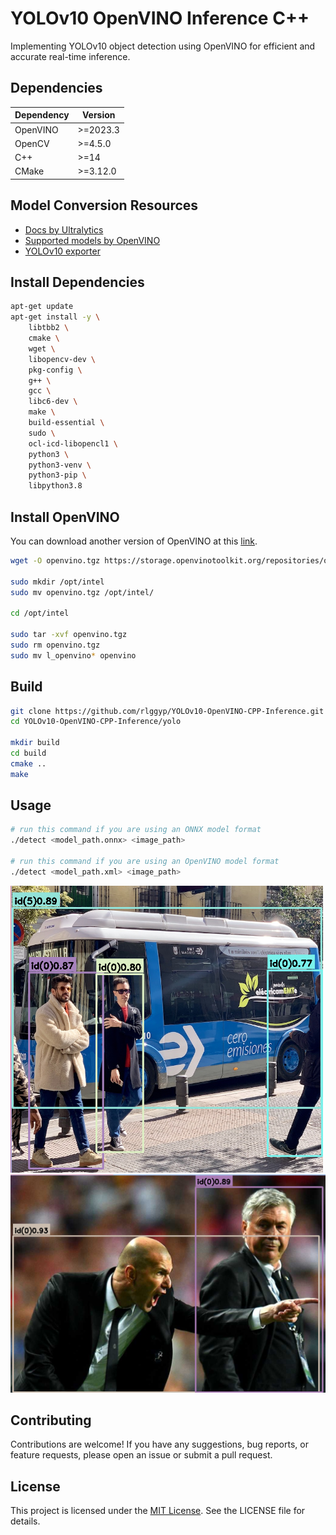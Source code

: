 # YOLOv10 OpenVINO Inference C++
Implementing YOLOv10 object detection using OpenVINO for efficient and accurate real-time inference.

## Dependencies
| Dependency | Version  |
| ---------- | -------- |
| OpenVINO   | >=2023.3   |
| OpenCV     | >=4.5.0  |
| C++        | >=14     |
| CMake      | >=3.12.0 |

## Model Conversion Resources
- [Docs by Ultralytics](https://docs.ultralytics.com/integrations/openvino/#usage-examples)
- [Supported models by OpenVINO](https://docs.openvino.ai/2023.3/openvino_docs_OV_UG_Integrate_OV_with_your_application.html)
- [YOLOv10 exporter](YOLOv10_exporter.ipynb)

## Install Dependencies
```bash
apt-get update
apt-get install -y \
    libtbb2 \
    cmake \
    wget \
    libopencv-dev \
    pkg-config \
    g++ \
    gcc \
    libc6-dev \
    make \
    build-essential \
    sudo \
    ocl-icd-libopencl1 \
    python3 \
    python3-venv \
    python3-pip \
    libpython3.8
```
## Install OpenVINO
You can download another version of OpenVINO at this [link](https://storage.openvinotoolkit.org/repositories/openvino/packages/2023.3/linux).
```bash
wget -O openvino.tgz https://storage.openvinotoolkit.org/repositories/openvino/packages/2023.3/linux/l_openvino_toolkit_ubuntu20_2023.3.0.13775.ceeafaf64f3_x86_64.tgz && \

sudo mkdir /opt/intel
sudo mv openvino.tgz /opt/intel/

cd /opt/intel

sudo tar -xvf openvino.tgz
sudo rm openvino.tgz
sudo mv l_openvino* openvino
```

## Build 
```bash
git clone https://github.com/rlggyp/YOLOv10-OpenVINO-CPP-Inference.git
cd YOLOv10-OpenVINO-CPP-Inference/yolo

mkdir build
cd build
cmake ..
make

```
## Usage
```bash
# run this command if you are using an ONNX model format
./detect <model_path.onnx> <image_path> 

# run this command if you are using an OpenVINO model format
./detect <model_path.xml> <image_path> 
```
<img src="assets/result_bus.png" alt="bus" width="500"/>
<img src="assets/result_zidane.png" alt="zidane" width="665"/>

## Contributing
Contributions are welcome! If you have any suggestions, bug reports, or feature requests, please open an issue or submit a pull request.

## License
This project is licensed under the [MIT License](LICENSE). See the LICENSE file for details.
